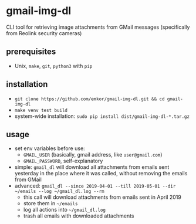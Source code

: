 # gmail-img-dl
CLI tool for retrieving image attachments from GMail messages (specifically from Reolink security cameras)

## prerequisites
- Unix, `make`, `git`, `python3` with `pip`

## installation
- `git clone https://github.com/emkor/gmail-img-dl.git && cd gmail-img-dl`
- `make venv test build`
- system-wide installation: `sudo pip install dist/gmail-img-dl-*.tar.gz`

## usage
- set env variables before use:
    - `GMAIL_USER` (basically, gmail address, like `user@gmail.com`)
    - `GMAIL_PASSWORD`, self-explanatory
- simple: `gmail_dl` will download all attachments from emails sent yesterday in the place where it was called, without removing the emails from GMail
- advanced: `gmail_dl --since 2019-04-01 --till 2019-05-01 --dir ~/emails --log ~/gmail_dl.log --rm`
    - this call will download attachments from emails sent in April 2019
    - store them in `~/emails`
    - log all actions into `~/gmail_dl.log`
    - trash all emails with downloaded attachments
